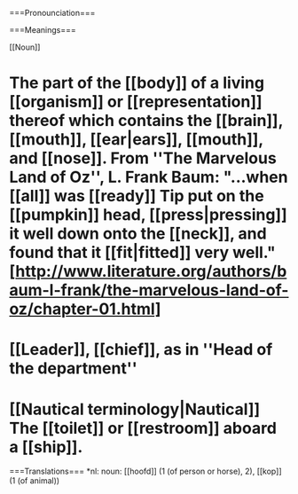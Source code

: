 ===Pronounciation===

===Meanings===

[[Noun]]

# The part of the [[body]] of a living [[organism]] or [[representation]] thereof which contains the [[brain]], [[mouth]], [[ear|ears]], [[mouth]], and [[nose]].  From ''The Marvelous Land of Oz'', L. Frank Baum: "...when [[all]] was [[ready]] Tip put on the [[pumpkin]] head, [[press|pressing]] it well down onto the [[neck]], and found that it [[fit|fitted]] very well." [http://www.literature.org/authors/baum-l-frank/the-marvelous-land-of-oz/chapter-01.html]
# [[Leader]], [[chief]], as in ''Head of the department''
# [[Nautical terminology|Nautical]] The [[toilet]] or [[restroom]] aboard a [[ship]].

===Translations===
*nl: noun: [[hoofd]] (1 (of person or horse), 2), [[kop]] (1 (of animal))